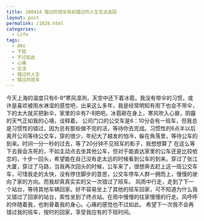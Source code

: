 ```yaml
---
title: 100414 错过的班车有如错过的人生无法追回
layout: post
permalink: /1028.html
categories:
  - Life
tags:
  - 80s
  - 下班
  - 不过如此
  - 心痛
  - 生活
  - 错过的人生
  - 错过的班车
---
```

 今天上海的温度只有6-8°寒风凛冽，天空中还下着冰雹，我没有带伞的习惯，或许是喜欢被雨水淋湿的感觉吧，出来这么多年，我是经常明知有雨下也会不带伞，下的太大就买把新伞，家里的伞有7-8把吧。冰雹砸在身上，寒风吹入心扉，阴霾的天气正如我的心境，诠释着。 公司门口的公交车是6：10分会有一班车，但我总是习惯性的错过，因为总有那些做不完的活，等待你去完成。习惯性的6点半以后离开公司等待公交车，穿的很少，年纪大了越发的怕冷，躲在角落里，等待公车的到来。时间一分一秒的过去，等了20分钟不见班车的影子，我想想算了 在这么等下去我会冻死的，不如主动点去坐其他公车，但对于能直达家里的公车还是比较依恋的，十步一回头，希望能在自己没有走太远的时候看到公车的到来。穿过了张江大厦，穿过了马路，当我再次回头的时候，公车来了，很想奔去赶上这一班公交车车，可惜我走的太快，没有停住脚步的意思，公交车停车人群一拥而上，慢慢的驶向了家的方向。而我却真真实实的又一次错过了班车。 风雨中行走，走到了下一个站台，等待其他车辆回家。好不容易坐上了其他的班车回家，可不知道为什么我又错过了回家的站台，索性坐到了终点站。在雨中慢慢的往家慢慢的行走。风呼呼的伴随着我，也刺骨着我的身心。心痛的感觉也不过如此。 希望下一次我不会再错过我的班车，按时的回家，享受我应有的下班时间。